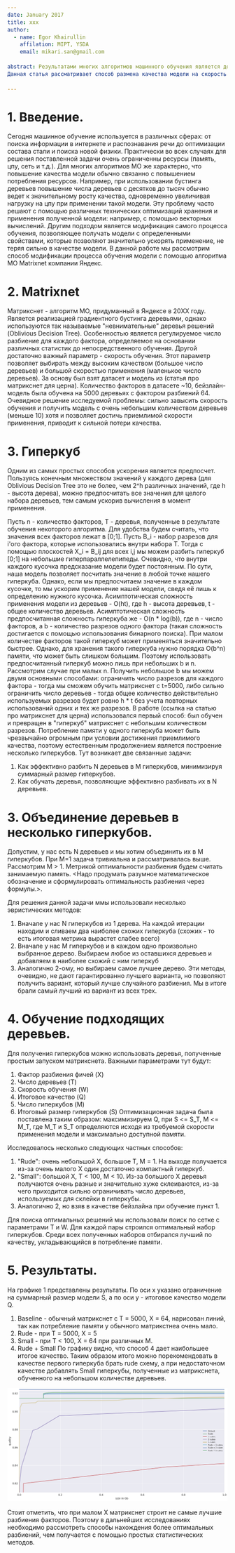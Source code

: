 ```yaml
---
date: January 2017
title: xxx
author:
  - name: Egor Khairullin
    affilation: MIPT, YSDA
    email: mikari.san@gmail.com

abstract: Результатами многих алгоритмов машинного обучения является довольно сложная и медленно применяющаяся модель. Однако такие модели хочется применять в условиях ограниченных ресурсов и пропускать через них как можно больше событий.
Данная статья рассматривает способ размена качества модели на скорость её применения для алгоритма Matrixnet, основанного на бустинге деревьями. Идея заключается в объединении двух подходв: обучение меньшего количества деревьев и объединение деревьев в огромные деревья-кубы. <...>

---
```


# 1. Введение.
Сегодня машинное обучение используется в различных сферах: от поиска информации в интернете и распознавания речи до оптимизации состава стали и поиска новой физики.
Практически во всех случаях для решения поставленной задачи очень ограниченны ресурсы (память, цпу, сеть и т.д.). Для многих алгоритмов МО же характерно, что повышение качества модели обычно связанно с повышением потребления ресурсов. Например, при использовании бустинга деревьев повышение числа деревьев с десятков до тысяч обычно ведет к значительному росту качества, одновременно увеличивая нагрузку на цпу при применении такой модели. Эту проблему часто решают с помощью различных технических оптимизаций хранения и применения полученной модели: например, с помощью векторных вычислений. Другим подходом является модификация самого процесса обучения, позволяющее получать модели с определенными свойствами, которые позволяют значительно ускорять применение, не теряя сильно в качестве модели.
В данной работе мы рассмотрим способ модификации процесса обучения модели с помощью алгоритма МО Matrixnet компании Яндекс.

# 2. Matrixnet

Матрикснет - алгоритм МО, придуманный в Яндексе в 20XX году. Является реализацией градиентного бустинга деревьями, однако используются так называемые "невнимательные" деревья решений (Oblivious Decision Tree). Особенностью является регулируемое число разбиение для каждого фактора, определяемое на основании различных статистик до непосредственного обучения.
Другой достаточно важный параметр - скорость обучения. Этот параметр позволяет выбирать между высоким качеством (большое число деревьев) и большой скоростью применения (маленькое число деревьев).
За основу был взят датасет и модель из (статья про матрикснет для церна). Количество факторов в датасете ~10, бейзлайн-модель была обучена на 5000 деревьях с фактором разбиений 64. Очевидное решение исследуемой проблемы: сильно завысить скорость обучения и получить модель с очень небольшим количеством деревьев (меньше 10) хотя и позволяет достичь приемлимой скорости применения, приводит к сильной потери качества.

# 3. Гиперкуб

Одним из самых простых способов ускорения является предпосчет. Пользуясь конечным множеством значений у каждого дерева (для Oblivious Decision Tree это не более, чем 2^h различных значений, где h - высота дерева), можно предпосчитать все значения для целого набора деревьев, тем самым ускорив вычисления в момент применения.

Пусть n - количество факторов, T - деревья, полученные в результате обучения некоторого алгоритма. Для удобства будем считать, что значения всех факторов лежат в [0;1].
Пусть B_i - набор разрезов для i'ого фактора, которые использовались внутри набора T. Тогда с помощью плоскостей X_i = B_ij для всех i,j мы можем разбить гиперкуб [0;1] на небольшие гиперпараллелепипеды. Очевидно, что внутри каждого кусочка предсказание модели будет постоянным.
По сути, наша модель позволяет посчитать значение в любой точке нашего гиперкуба. Однако, если мы предпосчитаем значение в каждом кусочке, то мы ускорим применение нашей модели, сведя её лишь к определению нужного кусочка. Асимптотическая сложность применения модели из деревьев - O(ht), где h - высота деревьев, t - общее количество деревьев. Асимптотическая сложность предпосчитанная сложность гиперкуба же - O(n * log(b)), где n - число факторов, а b - количество разрезов одного фактора (такая сложность достигается с помощью использования бинарного поиска). При малом количестве факторов такой гиперкуб может применяться значительно быстрее.
Однако, для хранения такого гиперкуба нужно порядка O(b^n) памяти, что может быть слишком большим. Поэтому использовать предпосчитанный гиперкуб можно лишь при небольших b и n.
Рассмотрим случае при малых n. Получить небольшое b мы можем двумя основными способами: ограничить число разрезов для каждого фактора - тогда мы сможем обучить матрикснет с t=5000, либо сильно ограничить число деревьев - тогда общее количество действительно используемых разрезов будет ровно h * t без учета повторных использований одних и тех же разрезов.
В работе (ссылка на статью про матрикснет для церна) использовался первый способ: был обучен и превращен в "гиперкуб" матрикснет с небольшим количеством разрезов.
Потребление памяти у одного гиперкуба может быть чрезвычайно огромным при условии достижения приемлимого качества, поэтому естественным продолжением является построение несколько гиперкубов. Тут возникает две связанные задачи:
1) Как эффективно разбить N деревьев в M гиперкубов, минимизируя суммарный размер гиперкубов.
2) Как обучать деревья, позволяющие эффективно разбивать их в N деревьев.

# 3. Объединение деревьев в несколько гиперкубов.

Допустим, у нас есть N деревьев и мы хотим объединить их в M гиперкубов. При M=1 задача тривиальна и рассматривалась выше. Рассмотрим M > 1. Метрикой оптимальности разбиения будем считать занимаемую память.
<Надо продумать разумное математическое обозначение и сформулировать оптимальность разбиения через формулы.>.

Для решения данной задачи ммы использовали несколько эвристических методов:
1) Вначале у нас N гиперкубов из 1 дерева. На каждой итерации находим и сливаем два наиболее схожих гиперкуба (схожих - то есть итоговая метрика вырастет слабее всего)
2) Вначале у нас M гиперкубов и в каждом одно произвольно выбранное дерево. Выбираем любое из оставшихся деревьев и добавляем в наиболее схожий с ним гиперкуб
3) Аналогично 2-ому, но выбираем самое лучшее дерево.
Эти методы, очевидно, не дают гарантированно лучшего варианта, но позволяют получить вариант, который лучше случайного разбиения. Мы в итоге брали самый лучший из вариант из всех трех.

# 4. Обучение подходящих деревьев.

Для получения гиперкубов можно использовать деревья, полученные простым запуском матрикснета. Важными параметрами тут будут:
1) Фактор разбиения фичей (X)
2) Число деревьев (T)
3) Скорость обучения (W)
4) Итоговое качество (Q)
5) Число гиперкубов (M)
6) Итоговый размер гиперкубов (S)
Оптимизационная задача была поставлена таким образом: максимизируем Q, при S <= S_T, M <= M_T, где M_T и S_T определяются исходя из требуемой скорости применения модели и максимально доступной памяти.

Исследовалось несколько следующих частных способов:
1) "Rude": очень небольшой X, большое T, M = 1. На выходе получается из-за очень малого X один достаточно компактный гиперкуб.
2) "Small": большой X, T < 100, M < 10. Из-за большого X деревья получаются очень разные и значительно хуже склеиваются, из-за чего приходится сильно ограничивать число деревьев, используемых для склейки в гиперкубы.
3) Аналогично 2, но взяв в качестве бейзлайна при обучение пункт 1.

Для поиска оптимальных решений мы использовали поиск по сетке с параметрами T и W. Для каждой пары строился оптимальный набор гиперкубов. Среди всех полученных наборов отбирался лучший по качеству, укладывающийся в потребление памяти.

# 5. Результаты.
На графике 1 представлены результаты. По оси x указано ограничение на суммарный размер модели S, а по оси y - итоговое качество модели Q.
1) Baseline - обычный матрикснет с T = 5000, X = 64, нарисован линий, так как потребление памяти у обычного матрикстнеа очень мало.
2) Rude - при T = 5000, X = 5
3) Small - при T < 100, X = 64 при различных M.
4) Rude + Small
По графику видно, что способ 4 дает наибольшее итогое качество. Таким образом итого можно порекомендовать в качестве первого гиперкуба брать rude схему, а при недостаточном качестве добавлять Small гиперкубы, полученные из матрикснета, обученного на небольшом количестве деревьев.

![качество против размера](quality_vs_size.png)

Стоит отметить, что при малом X матрикснет строит не самые лучшие разбиения факторов. Поэтому в дальнейших исследованиях необходимо рассмотреть способы нахождения более оптимальных разбиений, чем получается с помощью простых статистических методов.
